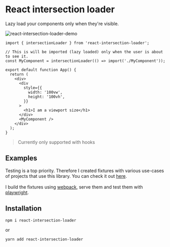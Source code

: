# React intersection loader

Lazy load your components only when they're visible.

![react-intersection-loader-demo](./react-intersection-loader.gif)

```tsx
import { intersectionLoader } from 'react-intersection-loader';

// This is will be imported (lazy loaded) only when the user is about to see it.
const MyComponent = intersectionLoader(() => import('./MyComponent'));

export default function App() {
  return (
    <div>
      <div
        style={{
          width: '100vw',
          height: '100vh',
        }}
      >
        <h1>I am a viewport size</h1>
      </div>
      <MyComponent />
    </div>
  );
}

```

> Currently only supported with hooks

## Examples

Testing is a top priority. Therefore I created fixtures with various use-cases of projects that use this library.
You can check it out [here](./packages/react-intersection-loader/test/fixtures/).\
\
I build the fixtures using [webpack](https://webpack.js.org/), serve them and test them with [playwright](https://playwright.dev/).



## Installation

```sh
npm i react-intersection-loader
```
or

```sh
yarn add react-intersection-loader
```
